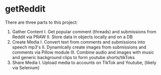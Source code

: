 # getReddit
There are three parts to this project:

1. Gather Content
  I. Get popular comment (threads) and submissions from Reddit via PRAW
  II. Store data in objects locally and on a DB
2. Create Media
  I. Convert text from comments and submissions into speech mp3's
  II. Dynamically create images from submissions and comments via Pillow module
  III. Combine audio and images with music and generic background clips to form youtube shorts/tikToks
3. Share Media
  I. Upload media to accounts on TikTok and Youtube, (likely via Selenium)
